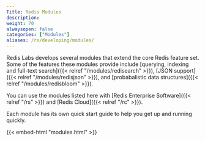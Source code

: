 ```yaml
---
Title: Redis Modules
description:
weight: 70
alwaysopen: false
categories: ["Modules"]
aliases: /rs/developing/modules/
---
```

Redis Labs develops several modules that extend the core Redis feature set. Some of the features these modules provide include [querying, indexing and full-text search]({{< relref "/modules/redisearch" >}}), [JSON support]({{< relref "/modules/redisjson" >}}), and [probabalistic data structures]({{< relref "/modules/redisbloom" >}}).

You can use the modules listed here with [Redis Enterprise Software]({{< relref "/rs" >}}) and [Redis Cloud]({{< relref "/rc" >}}).

Each module has its own quick start guide to help you get up and running quickly.

{{< embed-html "modules.html" >}}
